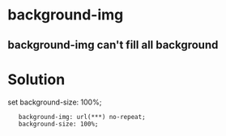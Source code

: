 # background-img   
   
## background-img can't fill all background   
   
# Solution   
set background-size: 100%;
```   
   background-img: url(***) no-repeat;
   background-size: 100%;   
```


